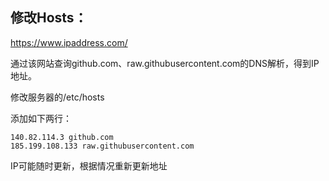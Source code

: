 
## 修改Hosts：

https://www.ipaddress.com/

通过该网站查询github.com、raw.githubusercontent.com的DNS解析，得到IP地址。

修改服务器的/etc/hosts

添加如下两行：

    140.82.114.3 github.com
    185.199.108.133 raw.githubusercontent.com

IP可能随时更新，根据情况重新更新地址

